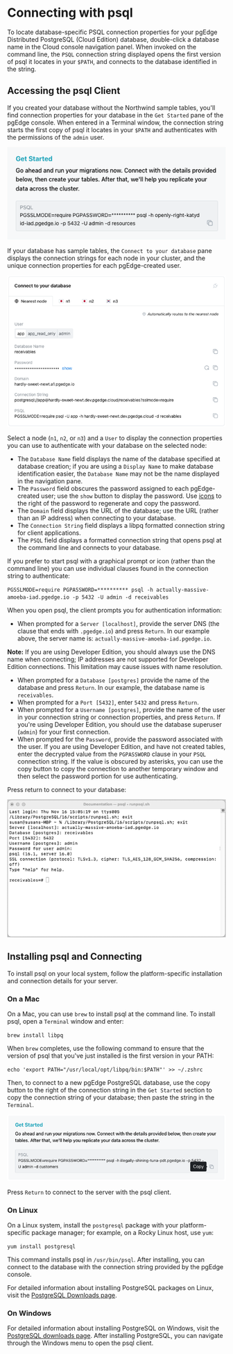# Connecting with psql

To locate database-specific PSQL connection properties for your pgEdge Distributed PostgreSQL (Cloud Edition) database, double-click a database name in the Cloud console navigation panel. When invoked on the command line, the `PSQL` connection string displayed opens the first version of psql it locates in your `$PATH`, and connects to the database identified in the string.

## Accessing the psql Client

If you created your database without the Northwind sample tables, you'll find connection properties for your database in the `Get Started` pane of the pgEdge console. When entered in a Terminal window, the connection string starts the first copy of psql it locates in your `$PATH` and authenticates with the permissions of the `admin` user.

![Connecting to a database before creating tables](../images/pre_tables_conn.png)

If your database has sample tables, the `Connect to your database` pane displays the connection strings for each node in your cluster, and the unique connection properties for each pgEdge-created user.

![Connecting to a database after creating tables](../images/connect_to_your_database.png)

Select a node (`n1`, `n2`, or `n3`) and a `User` to display the connection properties you can use to authenticate with your database on the selected node:

* The `Database Name` field displays the name of the database specified at database creation; if you are using a `Display Name` to make database identification easier, the `Database Name` may not be the name displayed in the navigation pane.
* The `Password` field obscures the password assigned to each pgEdge-created user; use the `show` button to display the password. Use [icons](https://docs.pgedge.com/cloud/database/manage_db#password-management) to the right of the password to regenerate and copy the password.
* The `Domain` field displays the URL of the database; use the URL (rather than an IP address) when connecting to your database.
* The `Connection String` field displays a libpq formatted connection string for client applications.
* The `PSQL` field displays a formatted connection string that opens psql at the command line and connects to your database.

If you prefer to start psql with a graphical prompt or icon (rather than the command line) you can use individual clauses found in the connection string to authenticate:

`PGSSLMODE=require PGPASSWORD=********** psql -h actually-massive-amoeba-iad.pgedge.io -p 5432 -U admin -d receivables`

When you open psql, the client prompts you for authentication information:

* When prompted for a `Server [localhost]`, provide the server DNS (the clause that ends with `.pgedge.io`) and press `Return`. In our example above, the server name is: `actually-massive-amoeba-iad.pgedge.io`.

**Note:** If you are using Developer Edition, you should always use the DNS name when connecting; IP addresses are not supported for Developer Edition connections. This limitation may cause issues with name resolution.

* When prompted for a `Database [postgres]` provide the name of the database and press `Return`. In our example, the database name is `receivables`.
* When prompted for a `Port [5432]`, enter `5432` and press `Return`.
* When prompted for a `Username [postgres]`, provide the name of the user in your connection string or connection properties, and press `Return`. If you're using Developer Edition, you should use the database superuser (`admin`) for your first connection.
* When prompted for the `Password`, provide the password associated with the user.  If you are using Developer Edition, and have not created tables, enter the decrypted value from the `PGPASSWORD` clause in your `PSQL` connection string. If the value is obscured by asterisks, you can use the copy button to copy the connection to another temporary window and then select the password portion for use authenticating.

Press return to connect to your database:

![Connecting with psql](../images/existing_psql.png)

## Installing psql and Connecting

 To install psql on your local system, follow the platform-specific installation and connection details for your server.

### On a Mac

On a Mac, you can use `brew` to install psql at the command line. To install psql, open a `Terminal` window and enter:

`brew install libpq`

When `brew` completes, use the following command to ensure that the version of psql that you've just installed is the first version in your PATH:

`echo 'export PATH="/usr/local/opt/libpq/bin:$PATH"' >> ~/.zshrc`

Then, to connect to a new pgEdge PostgreSQL database, use the copy button to the right of the connection string in the `Get Started` section to copy the connection string of your database; then paste the string in the `Terminal`.

![Copying a Connection String](../images/copy_conn_string.png)

Press `Return` to connect to the server with the psql client.

### On Linux

On a Linux system, install the `postgresql` package with your platform-specific package manager; for example, on a Rocky Linux host, use `yum`:

`yum install postgresql`

This command installs psql in `/usr/bin/psql`. After installing, you can connect to the database with the connection string provided by the pgEdge console.

For detailed information about installing PostgreSQL packages on Linux, visit the [PostgreSQL Downloads page](https://www.postgresql.org/download/).

### On Windows

For detailed information about installing PostgreSQL on Windows, visit the [PostgreSQL downloads page](https://www.postgresql.org/download/windows/). After installing PostgreSQL, you can navigate through the Windows menu to open the psql client.